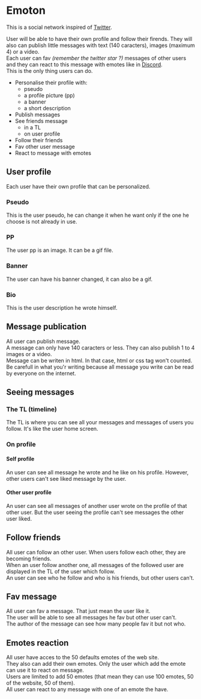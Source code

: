 # Emoton

This is a social network inspired of [Twitter](https://twitter.com/ "Twitter").  
  
User will be able to have their own profile and follow their firends.
They will also can publish little messages with text (140 caracters), images (maximum 4) or a video.  
Each user can fav *(remember the twitter star ?)* messages of other users and they can react to this message with emotes like in [Discord](https://discordapp.com/ "Discord").  
This is the only thing users can do.

- Personalise their profile with:
    - pseudo
    - a profile picture (pp)
    - a banner
    - a short description
- Publish messages
- See friends message
    - in a TL
    - on user profile
- Follow their friends
- Fav other user message
- React to message with emotes

## User profile
Each user have their own profile that can be personalized.
### Pseudo
This is the user pseudo, he can change it when he want only if the one he choose is not already in use.
### PP
The user pp is an image. It can be a gif file.
### Banner
The user can have his banner changed, it can also be a gif.
### Bio
This is the user description he wrote himself.

## Message publication
All user can publish message.  
A message can only have 140 caracters or less. They can also publish 1 to 4 images or a video.  
Message can be writen in html. In that case, html or css tag won't counted.
Be carefull in what you'r writing because all message you write can be read by everyone on the internet.

## Seeing messages
### The TL (timeline)
The TL is where you can see all your messages and messages of users you follow. It's like the user home screen.
### On profile
#### Self profile
An user can see all message he wrote and he like on his profile. However, other users can't see liked message by the user.
#### Other user profile
An user can see all messages of another user wrote on the profile of that other user. But the user seeing the profile can't see messages the other user liked.

## Follow friends
All user can follow an other user. When users follow each other, they are becoming friends.  
When an user follow another one, all messages of the followed user are displayed in the TL of the user which follow.  
An user can see who he follow and who is his friends, but other users can't.

## Fav message
All user can fav a message. That just mean the user like it.  
The user will be able to see all messages he fav but other user can't.  
The author of the message can see how many people fav it but not who.

## Emotes reaction
All user have acces to the 50 defaults emotes of the web site.  
They also can add their own emotes. Only the user which add the emote can use it to react on message.  
Users are limited to add 50 emotes (that mean they can use 100 emotes, 50 of the website, 50 of them).  
All user can react to any message with one of an emote the have.
